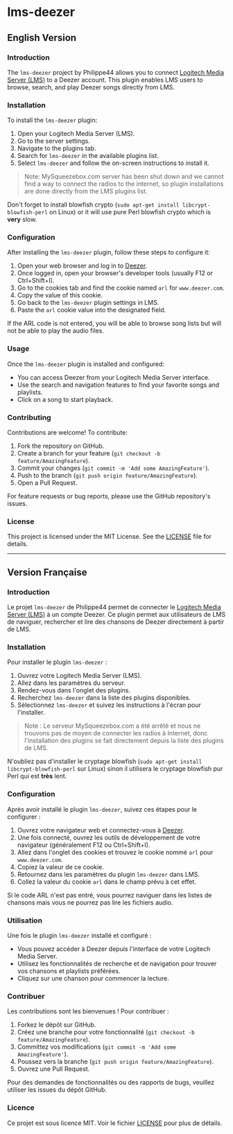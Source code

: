 # lms-deezer

## English Version

### Introduction

The `lms-deezer` project by Philippe44 allows you to connect [Logitech Media Server (LMS)](https://mysqueezebox.com/) to a Deezer account. This plugin enables LMS users to browse, search, and play Deezer songs directly from LMS.

### Installation

To install the `lms-deezer` plugin:

1. Open your Logitech Media Server (LMS).
2. Go to the server settings.
3. Navigate to the plugins tab.
4. Search for `lms-deezer` in the available plugins list.
5. Select `lms-deezer` and follow the on-screen instructions to install it.

> Note: MySqueezebox.com server has been shut down and we cannot find a way to connect the radios to the internet, so plugin installations are done directly from the LMS plugins list.

Don't forget to install blowfish crypto (`sudo apt-get install libcrypt-blowfish-perl` on Linux) or it will use pure Perl blowfish crypto which is **very** slow.

### Configuration

After installing the `lms-deezer` plugin, follow these steps to configure it:

1. Open your web browser and log in to [Deezer](https://www.deezer.com/).
2. Once logged in, open your browser's developer tools (usually F12 or Ctrl+Shift+I).
3. Go to the cookies tab and find the cookie named `arl` for `www.deezer.com`.
4. Copy the value of this cookie.
5. Go back to the `lms-deezer` plugin settings in LMS.
6. Paste the `arl` cookie value into the designated field.

If the ARL code is not entered, you will be able to browse song lists but will not be able to play the audio files.

### Usage

Once the `lms-deezer` plugin is installed and configured:

- You can access Deezer from your Logitech Media Server interface.
- Use the search and navigation features to find your favorite songs and playlists.
- Click on a song to start playback.

### Contributing

Contributions are welcome! To contribute:

1. Fork the repository on GitHub.
2. Create a branch for your feature (`git checkout -b feature/AmazingFeature`).
3. Commit your changes (`git commit -m 'Add some AmazingFeature'`).
4. Push to the branch (`git push origin feature/AmazingFeature`).
5. Open a Pull Request.

For feature requests or bug reports, please use the GitHub repository's issues.

### License

This project is licensed under the MIT License. See the [LICENSE](LICENSE) file for details.

---

## Version Française

### Introduction

Le projet `lms-deezer` de Philippe44 permet de connecter le [Logitech Media Server (LMS)](https://mysqueezebox.com/) à un compte Deezer. Ce plugin permet aux utilisateurs de LMS de naviguer, rechercher et lire des chansons de Deezer directement à partir de LMS.

### Installation

Pour installer le plugin `lms-deezer` :

1. Ouvrez votre Logitech Media Server (LMS).
2. Allez dans les paramètres du serveur.
3. Rendez-vous dans l'onglet des plugins.
4. Recherchez `lms-deezer` dans la liste des plugins disponibles.
5. Sélectionnez `lms-deezer` et suivez les instructions à l'écran pour l'installer.

> Note : Le serveur MySqueezebox.com a été arrêté et nous ne trouvons pas de moyen de connecter les radios à Internet, donc l'installation des plugins se fait directement depuis la liste des plugins de LMS.

N'oubliez pas d'installer le cryptage blowfish (`sudo apt-get install libcrypt-blowfish-perl` sur Linux) sinon il utilisera le cryptage blowfish pur Perl qui est **très** lent.

### Configuration

Après avoir installé le plugin `lms-deezer`, suivez ces étapes pour le configurer :

1. Ouvrez votre navigateur web et connectez-vous à [Deezer](https://www.deezer.com/).
2. Une fois connecté, ouvrez les outils de développement de votre navigateur (généralement F12 ou Ctrl+Shift+I).
3. Allez dans l'onglet des cookies et trouvez le cookie nommé `arl` pour `www.deezer.com`.
4. Copiez la valeur de ce cookie.
5. Retournez dans les paramètres du plugin `lms-deezer` dans LMS.
6. Collez la valeur du cookie `arl` dans le champ prévu à cet effet.

Si le code ARL n'est pas entré, vous pourrez naviguer dans les listes de chansons mais vous ne pourrez pas lire les fichiers audio.

### Utilisation

Une fois le plugin `lms-deezer` installé et configuré :

- Vous pouvez accéder à Deezer depuis l'interface de votre Logitech Media Server.
- Utilisez les fonctionnalités de recherche et de navigation pour trouver vos chansons et playlists préférées.
- Cliquez sur une chanson pour commencer la lecture.

### Contribuer

Les contributions sont les bienvenues ! Pour contribuer :

1. Forkez le dépôt sur GitHub.
2. Créez une branche pour votre fonctionnalité (`git checkout -b feature/AmazingFeature`).
3. Committez vos modifications (`git commit -m 'Add some AmazingFeature'`).
4. Poussez vers la branche (`git push origin feature/AmazingFeature`).
5. Ouvrez une Pull Request.

Pour des demandes de fonctionnalités ou des rapports de bugs, veuillez utiliser les issues du dépôt GitHub.

### Licence

Ce projet est sous licence MIT. Voir le fichier [LICENSE](LICENSE) pour plus de détails.
